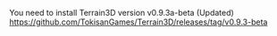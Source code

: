 You need to install Terrain3D version v0.9.3a-beta (Updated)
https://github.com/TokisanGames/Terrain3D/releases/tag/v0.9.3-beta
